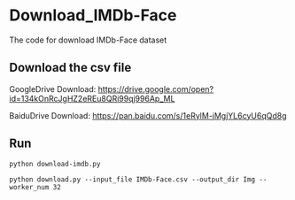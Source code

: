 # Download_IMDb-Face
The code for download IMDb-Face dataset
## Download the csv file
GoogleDrive Download: https://drive.google.com/open?id=134kOnRcJgHZ2eREu8QRi99qj996Ap_ML

BaiduDrive Download: https://pan.baidu.com/s/1eRylM-jMgjYL6cyU6qQd8g
## Run
```
python download-imdb.py
```
```
python download.py --input_file IMDb-Face.csv --output_dir Img --worker_num 32
```
